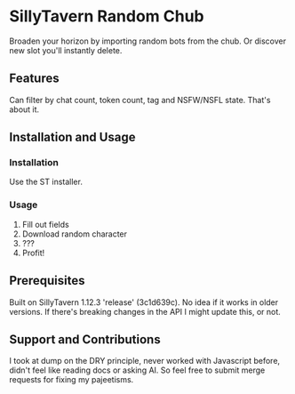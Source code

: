 # SillyTavern Random Chub

Broaden your horizon by importing random bots from the chub.
Or discover new slot you'll instantly delete.

## Features

Can filter by chat count, token count, tag and NSFW/NSFL state.
That's about it.

## Installation and Usage

### Installation

Use the ST installer.

### Usage

1. Fill out fields
2. Download random character
3. ???
4. Profit!

## Prerequisites

Built on SillyTavern 1.12.3 'release' (3c1d639c).
No idea if it works in older versions.
If there's breaking changes in the API I might update this, or not.

## Support and Contributions

I took at dump on the DRY principle, never worked with Javascript before, didn't feel like reading docs or asking AI.
So feel free to submit merge requests for fixing my pajeetisms.